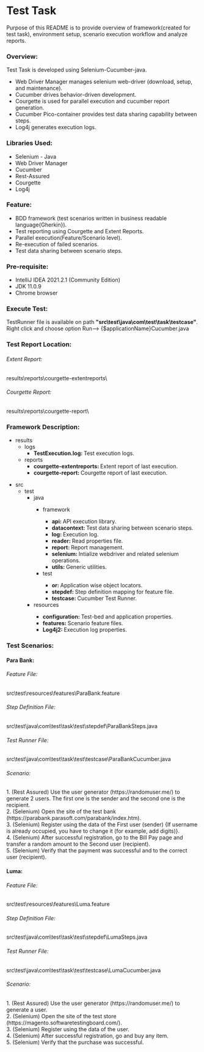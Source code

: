 # Test Task #
Purpose of this README is to provide overview of framework(created for test task), environment setup, scenario execution workflow and analyze reports.
### Overview: ###
Test Task  is developed using Selenium-Cucumber-java.
* Web Driver Manager manages selenium web-driver (download, setup, and maintenance).
* Cucumber drives behavior-driven development.
* Courgette is used for parallel execution and cucumber report generation.
* Cucumber Pico-container provides test data sharing capability between steps.
* Log4j generates execution logs. 
### Libraries Used: ###
* Selenium - Java
* Web Driver Manager
* Cucumber
* Rest-Assured
* Courgette
* Log4j
### Feature: ###
* BDD framework (test scenarios written in business readable language{Gherkin}).
* Test reporting using Courgette and Extent Reports.
* Parallel execution(Feature/Scenario level).
* Re-execution of failed scenarios.
* Test data sharing between scenario steps.
### Pre-requisite: ###
* IntelliJ IDEA 2021.2.1 (Community Edition)
* JDK 11.0.9
* Chrome browser
### Execute Test: ###
TestRunner file is available on path <b>"src\test\java\com\test\task\testcase\"</b>. Right click and choose option Run--> {$applicationName}Cucumber.java
### Test Report Location: ###
<h6>Extent Report:</h6>results\reports\courgette-extentreports\

<h6>Courgette Report:</h6>results\reports\courgette-report\

### Framework Description: ###
<ul id="myUL">
    <li><span class="caret">results</span>
    <ul class="nested">
        <li><span class="caret">logs</span>
        <ul class="nested">
            <li><span class="caret"><strong>TestExecution.log: </strong>Test execution logs.</span></li>
        </ul>
        </li>
        <li><span class="caret">reports</span>
        <ul class="nested">
            <li><span class="caret"><strong>courgette-extentreports: </strong>Extent report of last execution.</span></li>
            <li><span class="caret"><strong>courgette-report: </strong>Courgette report of last execution.</span></li>
        </ul>
        </li>
    </ul>
    </li>
</ul>
<ul id="myUL">
    <li><span class="caret">src</span>
        <ul class="nested">
        <li><span class="caret">test</span>
            <ul class="nested">
                <li>java</li>
                <ul class="nested">
                    <li><span class="caret">framework</span></li>
                    <ul class="nested">
                        <li><span class="caret"><strong>api: </strong>API execution library.</span></li>
                        <li><span class="caret"><strong>datacontext: </strong>Test data sharing between scenario steps.</span></li>
                        <li><span class="caret"><strong>log: </strong>Execution log.</span></li>
                        <li><span class="caret"><strong>reader: </strong>Read properties file.</span></li>
                        <li><span class="caret"><strong>report: </strong>Report management.</span></li>
                        <li><span class="caret"><strong>selenium: </strong>Intialize webdriver and related selenium operations.</span></li>
                        <li><span class="caret"><strong>utils: </strong>Generic utilities.</span></li>
                    </ul>
                    <li><span class="caret">test</span></li>
                    <ul class="nested">
                        <li><span class="caret"><strong>or: </strong>Application wise object locators.</span></li>
                        <li><span class="caret"><strong>stepdef: </strong>Step definition mapping for feature file.</span></li>
                        <li><span class="caret"><strong>testcase: </strong>Cucumber Test Runner.</span></li>
                    </ul>
                </ul>
                <li>resources</li>
                <ul class="nested">
	                <li><span class="caret"><strong>configuration: </strong>Test-bed and application properties.</span></li>
                    <li><span class="caret"><strong>features: </strong>Scenario feature files.</span></li>
                    <li><span class="caret"><strong>Log4j2: </strong>Execution log properties.</span></li>
                </ul>
            </ul>
        </li>
        </ul>
    </li>
</ul>

### Test Scenarios: ###
<h4>Para Bank:</h4>
<h6>Feature File:</h6> src\test\resources\features\ParaBank.feature
<h6>Step Definition File:</h6> src\test\java\com\test\task\test\stepdef\ParaBankSteps.java
<h6>Test Runner File:</h6> src\test\java\com\test\task\test\testcase\ParaBankCucumber.java
<h6>Scenario:</h6>
1. (Rest Assured) Use the user generator (https://randomuser.me/) to generate 2 users. The first one is the sender and the second one is the recipient.</br>
2. (Selenium) Open the site of the test bank (https://parabank.parasoft.com/parabank/index.htm).</br>
3. (Selenium) Register using the data of the First user (sender) {If username is already occupied, you have to change it (for example, add digits)}.</br>
4. (Selenium) After successful registration, go to the Bill Pay page and transfer a random amount to the Second user (recipient).</br>
5. (Selenium) Verify that the payment was successful and to the correct user (recipient).</br>

<h4>Luma:</h4>
<h6>Feature File:</h6> src\test\resources\features\Luma.feature <br>
<h6>Step Definition File:</h6> src\test\java\com\test\task\test\stepdef\LumaSteps.java <br>
<h6>Test Runner File:</h6> src\test\java\com\test\task\test\testcase\LumaCucumber.java <br>
<h6>Scenario:</h6>
1. (Rest Assured) Use the user generator (https://randomuser.me/) to generate a user.</br>
2. (Selenium) Open the site of the test store (https://magento.softwaretestingboard.com/).</br>
3. (Selenium) Register using the data of the user.</br>
4. (Selenium) After successful registration, go and buy any item.</br>
5. (Selenium) Verify that the purchase was successful.
